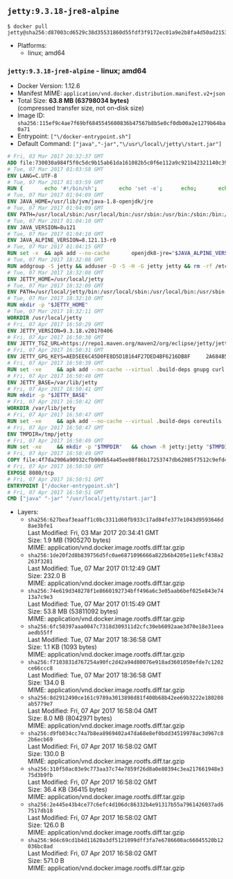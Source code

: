 ## `jetty:9.3.18-jre8-alpine`

```console
$ docker pull jetty@sha256:d87003cd6529c38d35531860d55fdf3f9172ec01a9e2b8fa4d50ad21531040d9
```

-	Platforms:
	-	linux; amd64

### `jetty:9.3.18-jre8-alpine` - linux; amd64

-	Docker Version: 1.12.6
-	Manifest MIME: `application/vnd.docker.distribution.manifest.v2+json`
-	Total Size: **63.8 MB (63798034 bytes)**  
	(compressed transfer size, not on-disk size)
-	Image ID: `sha256:115ef9c4ae7f69bf6845545600836b47567b8b5e0cf0db00a2e1279b64ba0a71`
-	Entrypoint: `["\/docker-entrypoint.sh"]`
-	Default Command: `["java","-jar","\/usr\/local\/jetty\/start.jar"]`

```dockerfile
# Fri, 03 Mar 2017 20:32:37 GMT
ADD file:730030a984f5f0c5dc9b15ab61da161082b5c0f6e112a9c921b42321140c3927 in / 
# Tue, 07 Mar 2017 01:03:58 GMT
ENV LANG=C.UTF-8
# Tue, 07 Mar 2017 01:03:59 GMT
RUN { 		echo '#!/bin/sh'; 		echo 'set -e'; 		echo; 		echo 'dirname "$(dirname "$(readlink -f "$(which javac || which java)")")"'; 	} > /usr/local/bin/docker-java-home 	&& chmod +x /usr/local/bin/docker-java-home
# Tue, 07 Mar 2017 01:04:09 GMT
ENV JAVA_HOME=/usr/lib/jvm/java-1.8-openjdk/jre
# Tue, 07 Mar 2017 01:04:09 GMT
ENV PATH=/usr/local/sbin:/usr/local/bin:/usr/sbin:/usr/bin:/sbin:/bin:/usr/lib/jvm/java-1.8-openjdk/jre/bin:/usr/lib/jvm/java-1.8-openjdk/bin
# Tue, 07 Mar 2017 01:04:10 GMT
ENV JAVA_VERSION=8u121
# Tue, 07 Mar 2017 01:04:10 GMT
ENV JAVA_ALPINE_VERSION=8.121.13-r0
# Tue, 07 Mar 2017 01:04:15 GMT
RUN set -x 	&& apk add --no-cache 		openjdk8-jre="$JAVA_ALPINE_VERSION" 	&& [ "$JAVA_HOME" = "$(docker-java-home)" ]
# Tue, 07 Mar 2017 18:32:08 GMT
RUN addgroup -S jetty && adduser -D -S -H -G jetty jetty && rm -rf /etc/group- /etc/passwd- /etc/shadow-
# Tue, 07 Mar 2017 18:32:08 GMT
ENV JETTY_HOME=/usr/local/jetty
# Tue, 07 Mar 2017 18:32:09 GMT
ENV PATH=/usr/local/jetty/bin:/usr/local/sbin:/usr/local/bin:/usr/sbin:/usr/bin:/sbin:/bin:/usr/lib/jvm/java-1.8-openjdk/jre/bin:/usr/lib/jvm/java-1.8-openjdk/bin
# Tue, 07 Mar 2017 18:32:10 GMT
RUN mkdir -p "$JETTY_HOME"
# Tue, 07 Mar 2017 18:32:11 GMT
WORKDIR /usr/local/jetty
# Fri, 07 Apr 2017 16:50:29 GMT
ENV JETTY_VERSION=9.3.18.v20170406
# Fri, 07 Apr 2017 16:50:30 GMT
ENV JETTY_TGZ_URL=https://repo1.maven.org/maven2/org/eclipse/jetty/jetty-distribution/9.3.18.v20170406/jetty-distribution-9.3.18.v20170406.tar.gz
# Fri, 07 Apr 2017 16:50:31 GMT
ENV JETTY_GPG_KEYS=AED5EE6C45D0FE8D5D1B164F27DED4BF6216DB8F 	2A684B57436A81FA8706B53C61C3351A438A3B7D 	5989BAF76217B843D66BE55B2D0E1FB8FE4B68B4 	B59B67FD7904984367F931800818D9D68FB67BAC 	BFBB21C246D7776836287A48A04E0C74ABB35FEA 	8B096546B1A8F02656B15D3B1677D141BCF3584D
# Fri, 07 Apr 2017 16:50:39 GMT
RUN set -xe 	&& apk add --no-cache --virtual .build-deps gnupg curl 	&& curl -SL "$JETTY_TGZ_URL" -o jetty.tar.gz 	&& curl -SL "$JETTY_TGZ_URL.asc" -o jetty.tar.gz.asc 	&& export GNUPGHOME="$(mktemp -d)" 	&& for key in $JETTY_GPG_KEYS; do 		gpg --keyserver ha.pool.sks-keyservers.net --recv-keys "$key"; done 	&& gpg --batch --verify jetty.tar.gz.asc jetty.tar.gz 	&& rm -r "$GNUPGHOME" 	&& tar -xvzf jetty.tar.gz 	&& mv jetty-distribution-$JETTY_VERSION/* ./ 	&& sed -i '/jetty-logging/d' etc/jetty.conf 	&& rm -fr demo-base javadoc 	&& rm jetty.tar.gz* 	&& rm -fr jetty-distribution-$JETTY_VERSION/ 	&& apk del .build-deps 	&& rm -fr .build-deps 	&& rm -rf /tmp/hsperfdata_root
# Fri, 07 Apr 2017 16:50:40 GMT
ENV JETTY_BASE=/var/lib/jetty
# Fri, 07 Apr 2017 16:50:41 GMT
RUN mkdir -p "$JETTY_BASE"
# Fri, 07 Apr 2017 16:50:42 GMT
WORKDIR /var/lib/jetty
# Fri, 07 Apr 2017 16:50:47 GMT
RUN set -xe 	&& apk add --no-cache --virtual .build-deps coreutils 	&& modules="$(grep -- ^--module= "$JETTY_HOME/start.ini" | cut -d= -f2 | paste -d, -s)" 	&& java -jar "$JETTY_HOME/start.jar" --add-to-startd="$modules,setuid" 	&& chown -R jetty:jetty "$JETTY_BASE" 	&& apk del .build-deps 	&& rm -fr .build-deps 	&& rm -rf /tmp/hsperfdata_root
# Fri, 07 Apr 2017 16:50:47 GMT
ENV TMPDIR=/tmp/jetty
# Fri, 07 Apr 2017 16:50:49 GMT
RUN set -xe 	&& mkdir -p "$TMPDIR" 	&& chown -R jetty:jetty "$TMPDIR"
# Fri, 07 Apr 2017 16:50:49 GMT
COPY file:4f7da2906a90932cfb90db54a45ee08f86b17253747db62085f7512c9efd46ad in / 
# Fri, 07 Apr 2017 16:50:50 GMT
EXPOSE 8080/tcp
# Fri, 07 Apr 2017 16:50:51 GMT
ENTRYPOINT ["/docker-entrypoint.sh"]
# Fri, 07 Apr 2017 16:50:51 GMT
CMD ["java" "-jar" "/usr/local/jetty/start.jar"]
```

-	Layers:
	-	`sha256:627beaf3eaaff1c0bc3311d60fb933c17ad04fe377e1043d9593646d8ae3bfe1`  
		Last Modified: Fri, 03 Mar 2017 20:34:41 GMT  
		Size: 1.9 MB (1905270 bytes)  
		MIME: application/vnd.docker.image.rootfs.diff.tar.gzip
	-	`sha256:1de20f2d8b839756d5fc0ae6871096666a822b6b4205e11e9cf438a2263f3281`  
		Last Modified: Tue, 07 Mar 2017 01:12:49 GMT  
		Size: 232.0 B  
		MIME: application/vnd.docker.image.rootfs.diff.tar.gzip
	-	`sha256:74e619d348278f1e8660192734bff496a6c3e05aab6bef025e843e7413a7c9e3`  
		Last Modified: Tue, 07 Mar 2017 01:15:49 GMT  
		Size: 53.8 MB (53811092 bytes)  
		MIME: application/vnd.docker.image.rootfs.diff.tar.gzip
	-	`sha256:6fc50397aaa0047c7318d309311d2cfc30eb6092aae3d70e18e31eeaaedb55ff`  
		Last Modified: Tue, 07 Mar 2017 18:36:58 GMT  
		Size: 1.1 KB (1093 bytes)  
		MIME: application/vnd.docker.image.rootfs.diff.tar.gzip
	-	`sha256:f7103831d767254a90fc2d42a94d80076e918ad3601050efde7c1202ce66ccc8`  
		Last Modified: Tue, 07 Mar 2017 18:36:58 GMT  
		Size: 134.0 B  
		MIME: application/vnd.docker.image.rootfs.diff.tar.gzip
	-	`sha256:8d2912490ce161c9789a3013898d81f400b68b42ee69b3222e180208ab5779e7`  
		Last Modified: Fri, 07 Apr 2017 16:58:04 GMT  
		Size: 8.0 MB (8042971 bytes)  
		MIME: application/vnd.docker.image.rootfs.diff.tar.gzip
	-	`sha256:d9fb034cc74a7b8ea8969402a47da68e8ef0bdd34519978ac3d967c82b6ecb69`  
		Last Modified: Fri, 07 Apr 2017 16:58:02 GMT  
		Size: 130.0 B  
		MIME: application/vnd.docker.image.rootfs.diff.tar.gzip
	-	`sha256:310f50ac03e9c773aa37c74e7859f26d8a0e80394c3ea217661948e375d3b9fb`  
		Last Modified: Fri, 07 Apr 2017 16:58:02 GMT  
		Size: 36.4 KB (36415 bytes)  
		MIME: application/vnd.docker.image.rootfs.diff.tar.gzip
	-	`sha256:2e445e43b4ce77c6efc4d106dc86332b4e91317b55a7961426037ad67517db18`  
		Last Modified: Fri, 07 Apr 2017 16:58:02 GMT  
		Size: 126.0 B  
		MIME: application/vnd.docker.image.rootfs.diff.tar.gzip
	-	`sha256:9d4c69cd1b4d11620a3df5121099dff3fa7e6786600ac66045520b12036bc8ad`  
		Last Modified: Fri, 07 Apr 2017 16:58:02 GMT  
		Size: 571.0 B  
		MIME: application/vnd.docker.image.rootfs.diff.tar.gzip
